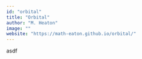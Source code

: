 ```yaml
---
id: "orbital"
title: "Orbital"
author: "M. Heaton"
image: ""
website: "https://math-eaton.github.io/orbital/"
---
```


asdf